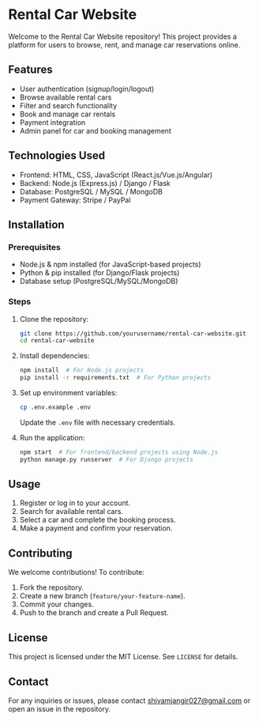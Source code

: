 # Rental Car Website

Welcome to the Rental Car Website repository! This project provides a platform for users to browse, rent, and manage car reservations online.

## Features

- User authentication (signup/login/logout)
- Browse available rental cars
- Filter and search functionality
- Book and manage car rentals
- Payment integration
- Admin panel for car and booking management

## Technologies Used

- Frontend: HTML, CSS, JavaScript (React.js/Vue.js/Angular)
- Backend: Node.js (Express.js) / Django / Flask
- Database: PostgreSQL / MySQL / MongoDB
- Payment Gateway: Stripe / PayPal

## Installation

### Prerequisites
- Node.js & npm installed (for JavaScript-based projects)
- Python & pip installed (for Django/Flask projects)
- Database setup (PostgreSQL/MySQL/MongoDB)

### Steps
1. Clone the repository:
   ```sh
   git clone https://github.com/yourusername/rental-car-website.git
   cd rental-car-website
   ```

2. Install dependencies:
   ```sh
   npm install  # For Node.js projects
   pip install -r requirements.txt  # For Python projects
   ```

3. Set up environment variables:
   ```sh
   cp .env.example .env
   ```
   Update the `.env` file with necessary credentials.

4. Run the application:
   ```sh
   npm start  # For frontend/backend projects using Node.js
   python manage.py runserver  # For Django projects
   ```

## Usage

1. Register or log in to your account.
2. Search for available rental cars.
3. Select a car and complete the booking process.
4. Make a payment and confirm your reservation.

## Contributing

We welcome contributions! To contribute:
1. Fork the repository.
2. Create a new branch (`feature/your-feature-name`).
3. Commit your changes.
4. Push to the branch and create a Pull Request.

## License

This project is licensed under the MIT License. See `LICENSE` for details.

## Contact

For any inquiries or issues, please contact shivamjangir027@gmail.com or open an issue in the repository.
